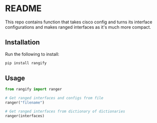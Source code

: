 # README

This repo contains function that takes cisco config and turns its interface configurations
and makes ranged interfaces as it's much more compact.

## Installation

Run the following to install:

```python
pip install rangify
```

## Usage

```python
from rangify import ranger

# Get ranged interfaces and configs from file
ranger("filename")

# Get ranged interfaces from dictionary of dictionaries 
ranger(interfaces)

```